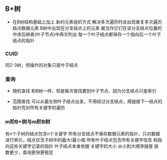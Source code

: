 ##  B+树
* 在B树结构基础上加上 新的元素组织方式 
解决多次遍历时会出现重复多次遍历结点数据元素
B树中出现在分支结点上的元素 被当作它们在该分支结点位置的中序后继者(叶子节点)中再次列出
每一个叶子结点都保存一个指向后一个叶子结点的指针


###   CUID
同2-3树，但操作的对象只是叶子结点

###   查询
* 随机查找 
和B树一样，但是每次查找要到叶子节点，因为分支结点只是索引

* 范围查找
可以从最左侧叶子结点出发，不用经过分支结点，用链接下一结点的指针完对所有关键字的遍历

###   m阶B+树与m阶B树
有n个子树的结点包含n个关键字
所有分支结点不保存数据元素的指针，只对数据进行索引，结点仅含子树中的最大/最小值
所有叶子结点包含所有关键字信息 和指向这些关键字记录的指针
叶子结点本身依据 关键字的大小 从小到大顺序链接
层数更少，查询更快更稳定
